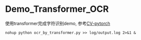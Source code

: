 # Demo_Transformer_OCR
使用transformer完成字符识别demo, 参考[CV-pytorch](https://datawhalechina.github.io/dive-into-cv-pytorch/#/chapter06_transformer/6_2_ocr_by_transformer)

`nohup python ocr_by_transformer.py >> log/output.log 2>&1 &`